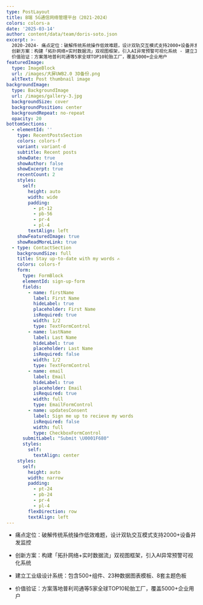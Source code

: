 ```yaml
---
type: PostLayout
title: B端 5G通信网络管理平台（2021-2024）
colors: colors-a
date: '2025-03-14'
author: content/data/team/doris-soto.json
excerpt: >-
  2020-2024- 痛点定位：破解传统系统操作低效难题，设计双轨交互模式支持2000+设备并发监控-
  创新方案：构建「拓扑网络+实时数据流」双视图框架，引入AI异常预警可视化系统 - 建立工业级设计系统：包含500+组件、23种数据图表模板、8套主题色板-
  价值验证：方案落地普利司通等5家全球TOP10轮胎工厂，覆盖5000+企业用户
featuredImage:
  type: ImageBlock
  url: /images/大屏UWB2.0 3D备份.png
  altText: Post thumbnail image
backgroundImage:
  type: BackgroundImage
  url: /images/gallery-3.jpg
  backgroundSize: cover
  backgroundPosition: center
  backgroundRepeat: no-repeat
  opacity: 20
bottomSections:
  - elementId: ''
    type: RecentPostsSection
    colors: colors-f
    variant: variant-d
    subtitle: Recent posts
    showDate: true
    showAuthor: false
    showExcerpt: true
    recentCount: 2
    styles:
      self:
        height: auto
        width: wide
        padding:
          - pt-12
          - pb-56
          - pr-4
          - pl-4
        textAlign: left
    showFeaturedImage: true
    showReadMoreLink: true
  - type: ContactSection
    backgroundSize: full
    title: Stay up-to-date with my words ✍️
    colors: colors-f
    form:
      type: FormBlock
      elementId: sign-up-form
      fields:
        - name: firstName
          label: First Name
          hideLabel: true
          placeholder: First Name
          isRequired: true
          width: 1/2
          type: TextFormControl
        - name: lastName
          label: Last Name
          hideLabel: true
          placeholder: Last Name
          isRequired: false
          width: 1/2
          type: TextFormControl
        - name: email
          label: Email
          hideLabel: true
          placeholder: Email
          isRequired: true
          width: full
          type: EmailFormControl
        - name: updatesConsent
          label: Sign me up to recieve my words
          isRequired: false
          width: full
          type: CheckboxFormControl
      submitLabel: "Submit \U0001F680"
      styles:
        self:
          textAlign: center
    styles:
      self:
        height: auto
        width: narrow
        padding:
          - pt-24
          - pb-24
          - pr-4
          - pl-4
        flexDirection: row
        textAlign: left
---
```

*   痛点定位：破解传统系统操作低效难题，设计双轨交互模式支持2000+设备并发监控

*   创新方案：构建「拓扑网络+实时数据流」双视图框架，引入AI异常预警可视化系统

*   建立工业级设计系统：包含500+组件、23种数据图表模板、8套主题色板

*   价值验证：方案落地普利司通等5家全球TOP10轮胎工厂，覆盖5000+企业用户

```
```



